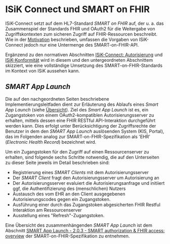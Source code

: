 # ISiK Connect und SMART on FHIR

ISiK-Connect setzt auf dem HL7-Standard _SMART on FHIR_ auf, der u. a. das Zusammenspiel der Standards FHIR und OAuth2 für die Weitergabe von Zugriffskontexten zum sicheren Zugriff auf FHIR-Ressourcen beschreibt. Wie in der [Motivation](Motivation.md) beschrieben, umfassen die Vorgaben von ISiK-Connect jedoch nur eine Untermenge des SMART-on-FHIR-API. 

Ergänzend zu den normativen Abschnitten [ISiK-Connect: Autorisierung](ISiKAutorisierung.md) und [ISiK-Konformität](Conformance.md) wird in diesem und den untergeordneten Abschnittem skizziert, wie eine vollständige Umsetzung des SMART-on-FHIR-Standards im Kontext von ISiK aussehen kann.

## _SMART App Launch_
Die auf den nachgeordneten Seiten beschriebene Implementierungsleitfaden dient zur Erläuterung des Ablaufs eines _Smart App Launch_ (siehe [Übersicht](Uebersicht.md)). Ziel des _Smart App Launch_ ist es, ein Zugangstoken von einem OAuth2-kompatiblen Autorisierungsserver zu erhalten, mittels dessen eine FHIR RESTful API-Interaktion durchgeführt werden kann. Dies erfolgt unter Berücksichtigung der Zugriffsrechte der Benutzer in dem den _SMART App Launch_ auslösenden System (KIS, Portal), das im Folgenden analog zur SMART-on-FHIR-Spezifikation als 'EHR' (_Electronic Health Record_) bezeichnet wird. 

Um ein Zugangstoken für den Zugriff auf einen Ressourcenserver zu erhalten, sind folgende sechs Schritte notwendig, die auf den Unterseiten zu dieser Seite jeweils im Detail beschrieben sind:

* Registrierung eines _SMART Clients_ mit dem Autorisierungsserver
* Der _SMART Client_ fragt den Autorisierungsserver um Autorisierung an
* Der Autorisierungsserver evaluiert die Autorisierungsanfrage und initiiert ggf, die Authentifizierung des (menschlichen) Nutzers
* Austausch des vom EHR an den Client ausgegebenen Autorisierungscodes gegen ein Zugangstoken.
* Ausführung einer durch das Zugangstoken abgesicherten FHIR Restful Interaktion am Ressourcenserver
* Ausstellung eines "Refresh"-Zugangstoken.

Eine Übersicht des zusammenhängenden _SMART App Launch_ ist dem Abschnitt [SMART App Launch - 2.0.3 - SMART authorization & FHIR access: overview](https://hl7.org/fhir/smart-app-launch/STU2.1/app-launch.html#smart-authorization--fhir-access-overview) der SMART-on-FHIR-Spezifikation zu entnehmen.

